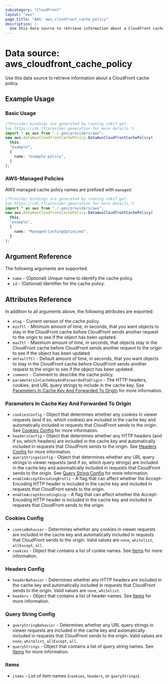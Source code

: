 ```yaml
---
subcategory: "CloudFront"
layout: "aws"
page_title: "AWS: aws_cloudfront_cache_policy"
description: |-
  Use this data source to retrieve information about a CloudFront cache policy.
---
```


# Data source: aws\_cloudfront\_cache\_policy

Use this data source to retrieve information about a CloudFront cache policy.

## Example Usage

### Basic Usage

```typescript
/*Provider bindings are generated by running cdktf get.
See https://cdk.tf/provider-generation for more details.*/
import * as aws from "./.gen/providers/aws";
new aws.dataAwsCloudfrontCachePolicy.DataAwsCloudfrontCachePolicy(
  this,
  "example",
  {
    name: "example-policy",
  }
);

```

### AWS-Managed Policies

AWS managed cache policy names are prefixed with `managed`:

```typescript
/*Provider bindings are generated by running cdktf get.
See https://cdk.tf/provider-generation for more details.*/
import * as aws from "./.gen/providers/aws";
new aws.dataAwsCloudfrontCachePolicy.DataAwsCloudfrontCachePolicy(
  this,
  "example",
  {
    name: "Managed-CachingOptimized",
  }
);

```

## Argument Reference

The following arguments are supported:

* `name` - (Optional) Unique name to identify the cache policy.
* `id` - (Optional) Identifier for the cache policy.

## Attributes Reference

In addition to all arguments above, the following attributes are exported:

* `etag` - Current version of the cache policy.
* `minTtl` - Minimum amount of time, in seconds, that you want objects to stay in the CloudFront cache before CloudFront sends another request to the origin to see if the object has been updated.
* `maxTtl` - Maximum amount of time, in seconds, that objects stay in the CloudFront cache before CloudFront sends another request to the origin to see if the object has been updated.
* `defaultTtl` - Default amount of time, in seconds, that you want objects to stay in the CloudFront cache before CloudFront sends another request to the origin to see if the object has been updated.
* `comment` - Comment to describe the cache policy.
* `parametersInCacheKeyAndForwardedToOrigin` - The HTTP headers, cookies, and URL query strings to include in the cache key. See [Parameters In Cache Key And Forwarded To Origin](#parameters-in-cache-key-and-forwarded-to-origin) for more information.

### Parameters In Cache Key And Forwarded To Origin

* `cookiesConfig` - Object that determines whether any cookies in viewer requests (and if so, which cookies) are included in the cache key and automatically included in requests that CloudFront sends to the origin. See [Cookies Config](#cookies-config) for more information.
* `headersConfig` - Object that determines whether any HTTP headers (and if so, which headers) are included in the cache key and automatically included in requests that CloudFront sends to the origin. See [Headers Config](#headers-config) for more information.
* `queryStringsConfig` - Object that determines whether any URL query strings in viewer requests (and if so, which query strings) are included in the cache key and automatically included in requests that CloudFront sends to the origin. See [Query String Config](#query-string-config) for more information.
* `enableAcceptEncodingBrotli` - A flag that can affect whether the Accept-Encoding HTTP header is included in the cache key and included in requests that CloudFront sends to the origin.
* `enableAcceptEncodingGzip` - A flag that can affect whether the Accept-Encoding HTTP header is included in the cache key and included in requests that CloudFront sends to the origin.

### Cookies Config

* `cookieBehavior` - Determines whether any cookies in viewer requests are included in the cache key and automatically included in requests that CloudFront sends to the origin. Valid values are `none`, `whitelist`, `allExcept`, `all`.
* `cookies` - Object that contains a list of cookie names. See [Items](#items) for more information.

### Headers Config

* `headerBehavior` - Determines whether any HTTP headers are included in the cache key and automatically included in requests that CloudFront sends to the origin. Valid values are `none`, `whitelist`.
* `headers` - Object that contains a list of header names. See [Items](#items) for more information.

### Query String Config

* `queryStringBehavior` - Determines whether any URL query strings in viewer requests are included in the cache key and automatically included in requests that CloudFront sends to the origin. Valid values are `none`, `whitelist`, `allExcept`, `all`.
* `queryStrings` - Object that contains a list of query string names. See [Items](#items) for more information.

### Items

* `items` - List of item names (`cookies`, `headers`, or `queryStrings`).

